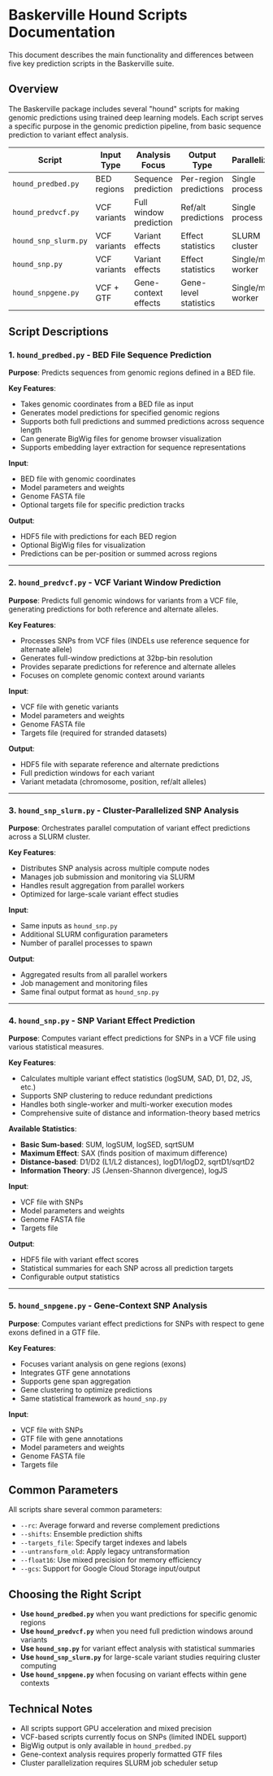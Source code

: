 # Baskerville Hound Scripts Documentation

This document describes the main functionality and differences between five key prediction scripts in the Baskerville suite.

## Overview

The Baskerville package includes several "hound" scripts for making genomic predictions using trained deep learning models. Each script serves a specific purpose in the genomic prediction pipeline, from basic sequence prediction to variant effect analysis.

| Script | Input Type | Analysis Focus | Output Type | Parallelization |
|--------|------------|----------------|-------------|-----------------|
| `hound_predbed.py` | BED regions | Sequence prediction | Per-region predictions | Single process |
| `hound_predvcf.py` | VCF variants | Full window prediction | Ref/alt predictions | Single process |
| `hound_snp_slurm.py` | VCF variants | Variant effects | Effect statistics | SLURM cluster |
| `hound_snp.py` | VCF variants | Variant effects | Effect statistics | Single/multi-worker |
| `hound_snpgene.py` | VCF + GTF | Gene-context effects | Gene-level statistics | Single/multi-worker |


## Script Descriptions

### 1. `hound_predbed.py` - BED File Sequence Prediction

**Purpose**: Predicts sequences from genomic regions defined in a BED file.

**Key Features**:
- Takes genomic coordinates from a BED file as input
- Generates model predictions for specified genomic regions
- Supports both full predictions and summed predictions across sequence length
- Can generate BigWig files for genome browser visualization
- Supports embedding layer extraction for sequence representations

**Input**:
- BED file with genomic coordinates
- Model parameters and weights
- Genome FASTA file
- Optional targets file for specific prediction tracks

**Output**:
- HDF5 file with predictions for each BED region
- Optional BigWig files for visualization
- Predictions can be per-position or summed across regions

---

### 2. `hound_predvcf.py` - VCF Variant Window Prediction

**Purpose**: Predicts full genomic windows for variants from a VCF file, generating predictions for both reference and alternate alleles.

**Key Features**:
- Processes SNPs from VCF files (INDELs use reference sequence for alternate allele)
- Generates full-window predictions at 32bp-bin resolution
- Provides separate predictions for reference and alternate alleles
- Focuses on complete genomic context around variants

**Input**:
- VCF file with genetic variants
- Model parameters and weights
- Genome FASTA file
- Targets file (required for stranded datasets)

**Output**:
- HDF5 file with separate reference and alternate predictions
- Full prediction windows for each variant
- Variant metadata (chromosome, position, ref/alt alleles)

---

### 3. `hound_snp_slurm.py` - Cluster-Parallelized SNP Analysis

**Purpose**: Orchestrates parallel computation of variant effect predictions across a SLURM cluster.

**Key Features**:
- Distributes SNP analysis across multiple compute nodes
- Manages job submission and monitoring via SLURM
- Handles result aggregation from parallel workers
- Optimized for large-scale variant effect studies

**Input**:
- Same inputs as `hound_snp.py`
- Additional SLURM configuration parameters
- Number of parallel processes to spawn

**Output**:
- Aggregated results from all parallel workers
- Job management and monitoring files
- Same final output format as `hound_snp.py`

---

### 4. `hound_snp.py` - SNP Variant Effect Prediction

**Purpose**: Computes variant effect predictions for SNPs in a VCF file using various statistical measures.

**Key Features**:
- Calculates multiple variant effect statistics (logSUM, SAD, D1, D2, JS, etc.)
- Supports SNP clustering to reduce redundant predictions
- Handles both single-worker and multi-worker execution modes
- Comprehensive suite of distance and information-theory based metrics

**Available Statistics**:
- **Basic Sum-based**: SUM, logSUM, logSED, sqrtSUM
- **Maximum Effect**: SAX (finds position of maximum difference)
- **Distance-based**: D1/D2 (L1/L2 distances), logD1/logD2, sqrtD1/sqrtD2
- **Information Theory**: JS (Jensen-Shannon divergence), logJS

**Input**:
- VCF file with SNPs
- Model parameters and weights
- Genome FASTA file
- Targets file

**Output**:
- HDF5 file with variant effect scores
- Statistical summaries for each SNP across all prediction targets
- Configurable output statistics

---

### 5. `hound_snpgene.py` - Gene-Context SNP Analysis

**Purpose**: Computes variant effect predictions for SNPs with respect to gene exons defined in a GTF file.

**Key Features**:
- Focuses variant analysis on gene regions (exons)
- Integrates GTF gene annotations
- Supports gene span aggregation
- Gene clustering to optimize predictions
- Same statistical framework as `hound_snp.py`

**Input**:
- VCF file with SNPs
- GTF file with gene annotations
- Model parameters and weights
- Genome FASTA file
- Targets file

## Common Parameters

All scripts share several common parameters:
- `--rc`: Average forward and reverse complement predictions
- `--shifts`: Ensemble prediction shifts
- `--targets_file`: Specify target indexes and labels
- `--untransform_old`: Apply legacy untransformation
- `--float16`: Use mixed precision for memory efficiency
- `--gcs`: Support for Google Cloud Storage input/output

## Choosing the Right Script

- **Use `hound_predbed.py`** when you want predictions for specific genomic regions
- **Use `hound_predvcf.py`** when you need full prediction windows around variants
- **Use `hound_snp.py`** for variant effect analysis with statistical summaries
- **Use `hound_snp_slurm.py`** for large-scale variant studies requiring cluster computing
- **Use `hound_snpgene.py`** when focusing on variant effects within gene contexts

## Technical Notes

- All scripts support GPU acceleration and mixed precision
- VCF-based scripts currently focus on SNPs (limited INDEL support)
- BigWig output is only available in `hound_predbed.py`
- Gene-context analysis requires properly formatted GTF files
- Cluster parallelization requires SLURM job scheduler setup 